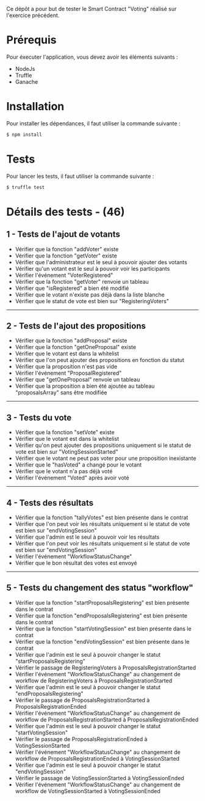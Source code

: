 Ce dépôt a pour but de tester le Smart Contract "Voting" réalisé sur l'exercice précédent.

# Prérequis
Pour éxecuter l'application, vous devez avoir les éléments suivants :
* NodeJs
* Truffle
* Ganache

# Installation
Pour installer les dépendances, il faut utiliser la commande suivante :
```bash
$ npm install
```

# Tests
Pour lancer les tests, il faut utiliser la commande suivante :
```bash
$ truffle test
```

# Détails des tests - (46)

## 1 - Tests de l'ajout de votants
* Vérifier que la fonction "addVoter" existe
* Vérifier que la fonction "getVoter" existe
* Vérifier que l'administrateur est le seul à pouvoir ajouter des votants
* Vérifier qu'un votant est le seul à pouvoir voir les participants
* Vérifier l'événement "VoterRegistered"
* Vérifier que la fonction "getVoter" renvoie un tableau
* Vérifier que "isRegistered" a bien été modifié
* Vérifier que le votant n'existe pas déjà dans la liste blanche
* Vérifier que le statut de vote est bien sur "RegisteringVoters"

---

## 2 - Tests de l'ajout des propositions
* Vérifier que la fonction "addProposal" existe
* Vérifier que la fonction "getOneProposal" existe
* Vérifier que le votant est dans la whitelist
* Vérifier que l'on peut ajouter des propositions en fonction du statut
* Vérifier que la proposition n'est pas vide
* Vérifier l'événement "ProposalRegistered"
* Vérifier que "getOneProposal" renvoie un tableau
* Vérifier que la proposition a bien été ajoutée au tableau "proposalsArray" sans être modifiée

---

## 3 - Tests du vote
* Vérifier que la fonction "setVote" existe
* Vérifier que le votant est dans la whitelist
* Vérifier qu'on peut ajouter des propositions uniquement si le statut de vote est bien sur "VotingSessionStarted"
* Vérifier que le votant ne peut pas voter pour une proposition inexistante
* Vérifier que le "hasVoted" a changé pour le votant
* Vérifier que le votant n'a pas déjà voté
* Vérifier l'événement "Voted" après avoir voté

---

## 4 - Tests des résultats
* Vérifier que la fonction "tallyVotes" est bien présente dans le contrat
* Vérifier que l'on peut voir les résultats uniquement si le statut de vote est bien sur "endVotingSession"
* Vérifier que l'admin est le seul à pouvoir voir les résultats
* Vérifier que l'on peut voir les résultats uniquement si le statut de vote est bien sur "endVotingSession"
* Vérifier l'événement "WorkflowStatusChange"
* Vérifier que le bon résultat des votes est envoyé

---

## 5 - Tests du changement des status "workflow"
* Vérifier que la fonction "startProposalsRegistering" est bien présente dans le contrat
* Vérifier que la fonction "endProposalsRegistering" est bien présente dans le contrat
* Vérifier que la fonction "startVotingSession" est bien présente dans le contrat
* Vérifier que la fonction "endVotingSession" est bien présente dans le contrat
* Vérifier que l'admin est le seul à pouvoir changer le statut "startProposalsRegistering"
* Vérifier le passage de RegisteringVoters à ProposalsRegistrationStarted
* Vérifier l'événement "WorkflowStatusChange" au changement de workflow de RegisteringVoters à ProposalsRegistrationStarted
* Vérifier que l'admin est le seul à pouvoir changer le statut "endProposalsRegistering"
* Vérifier le passage de ProposalsRegistrationStarted à ProposalsRegistrationEnded
* Vérifier l'événement "WorkflowStatusChange" au changement de workflow de ProposalsRegistrationStarted à ProposalsRegistrationEnded
* Vérifier que l'admin est le seul à pouvoir changer le statut "startVotingSession"
* Vérifier le passage de ProposalsRegistrationEnded à VotingSessionStarted
* Vérifier l'événement "WorkflowStatusChange" au changement de workflow de ProposalsRegistrationEnded à VotingSessionStarted
* Vérifier que l'admin est le seul à pouvoir changer le statut "endVotingSession"
* Vérifier le passage de VotingSessionStarted à VotingSessionEnded
* Vérifier l'événement "WorkflowStatusChange" au changement de workflow de VotingSessionStarted à VotingSessionEnded
